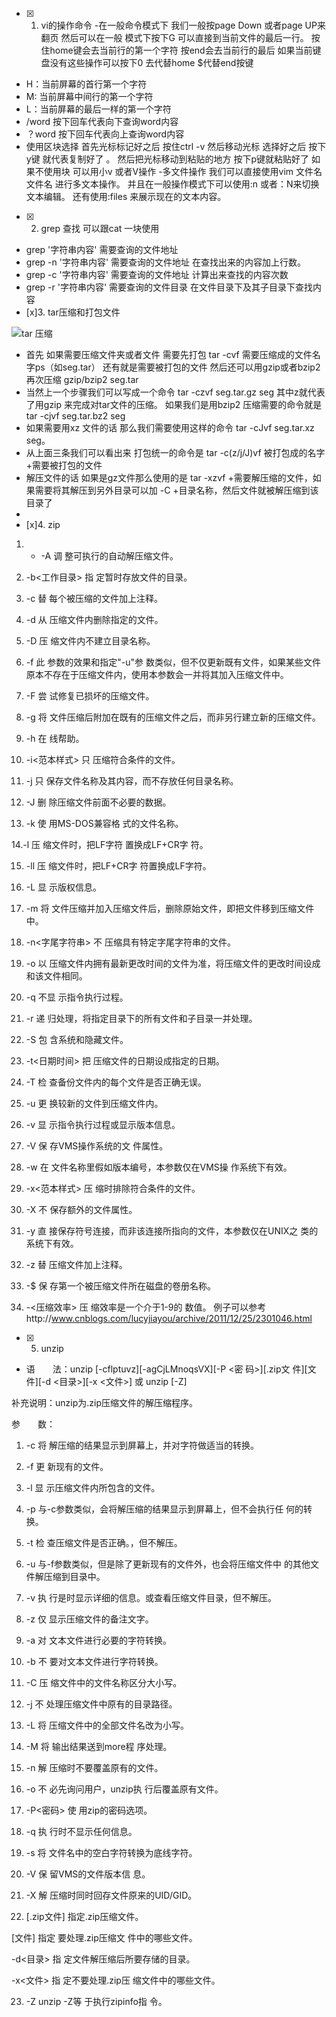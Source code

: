 - [x] 1. vi的操作命令
-在一般命令模式下 我们一般按page Down 或者page UP来翻页
然后可以在一般 模式下按下G 可以直接到当前文件的最后一行。
按住home键会去当前行的第一个字符 按end会去当前行的最后
如果当前键盘没有这些操作可以按下0 去代替home  $代替end按键
- H：当前屏幕的首行第一个字符
- M: 当前屏幕中间行的第一个字符
- L：当前屏幕的最后一样的第一个字符
- /word  按下回车代表向下查询word内容
- ？word 按下回车代表向上查询word内容
- 使用区块选择 首先光标标记好之后 按住ctrl -v 然后移动光标 选择好之后 按下y键 就代表复制好了 。
然后把光标移动到粘贴的地方 按下p键就粘贴好了
如果不使用块   可以用小v  或者V操作
-多文件操作  我们可以直接使用vim 文件名 文件名 进行多文本操作。 并且在一般操作模式下可以使用:n 或者：N来切换文本编辑。 还有使用:files 来展示现在的文本内容。
- [x] 2. grep  查找  可以跟cat  一块使用
- grep '字符串内容'  需要查询的文件地址
- grep -n  '字符串内容'  需要查询的文件地址  在查找出来的内容加上行数。  
- grep -c '字符串内容'  需要查询的文件地址 计算出来查找的内容次数
- grep -r   '字符串内容'  需要查询的文件目录 在文件目录下及其子目录下查找内容
- [x]3. tar压缩和打包文件

![tar 压缩](http://upload-images.jianshu.io/upload_images/4237685-fe1e5344fc79db2a.png?imageMogr2/auto-orient/strip%7CimageView2/2/w/1240)
- 首先 如果需要压缩文件夹或者文件 需要先打包 tar -cvf  需要压缩成的文件名字ps（如seg.tar）  还有就是需要被打包的文件 然后还可以用gzip或者bzip2再次压缩  gzip/bzip2 seg.tar  
- 当然上一个步骤我们可以写成一个命令  tar -czvf seg.tar.gz  seg   其中z就代表了用gzip 来完成对tar文件的压缩。 如果我们是用bzip2 压缩需要的命令就是 tar -cjvf seg.tar.bz2  seg
- 如果需要用xz 文件的话 那么我们需要使用这样的命令 tar -cJvf seg.tar.xz seg。
- 从上面三条我们可以看出来 打包统一的命令是 tar -c(z/j/J)vf 被打包成的名字 +需要被打包的文件
- 解压文件的话 如果是gz文件那么使用的是 tar -xzvf +需要解压缩的文件，如果需要将其解压到另外目录可以加 -C +目录名称，然后文件就被解压缩到该目录了
- 
- [x]4. zip
1. - -A   调 整可执行的自动解压缩文件。

2. -b<工作目录>   指 定暂时存放文件的目录。

3. -c   替 每个被压缩的文件加上注释。

4. -d   从 压缩文件内删除指定的文件。

5. -D   压 缩文件内不建立目录名称。

6. -f   此 参数的效果和指定"-u"参 数类似，但不仅更新既有文件，如果某些文件原本不存在于压缩文件内，使用本参数会一并将其加入压缩文件中。

7. -F   尝 试修复已损坏的压缩文件。

8. -g   将 文件压缩后附加在既有的压缩文件之后，而非另行建立新的压缩文件。

9. -h   在 线帮助。

10. -i<范本样式>   只 压缩符合条件的文件。

11. -j   只 保存文件名称及其内容，而不存放任何目录名称。

12. -J   删 除压缩文件前面不必要的数据。

13. -k   使 用MS-DOS兼容格 式的文件名称。

14.-l   压 缩文件时，把LF字符 置换成LF+CR字 符。

15. -ll   压 缩文件时，把LF+CR字 符置换成LF字符。

16. -L   显 示版权信息。

17. -m   将 文件压缩并加入压缩文件后，删除原始文件，即把文件移到压缩文件中。

18. -n<字尾字符串>   不 压缩具有特定字尾字符串的文件。

19. -o   以 压缩文件内拥有最新更改时间的文件为准，将压缩文件的更改时间设成和该文件相同。

20. -q   不显 示指令执行过程。

21. -r   递 归处理，将指定目录下的所有文件和子目录一并处理。

22. -S   包 含系统和隐藏文件。

23. -t<日期时间>   把 压缩文件的日期设成指定的日期。

24. -T   检 查备份文件内的每个文件是否正确无误。

25. -u   更 换较新的文件到压缩文件内。

26. -v   显 示指令执行过程或显示版本信息。

27. -V   保 存VMS操作系统的文 件属性。

28. -w   在 文件名称里假如版本编号，本参数仅在VMS操 作系统下有效。

29. -x<范本样式>   压 缩时排除符合条件的文件。

30. -X   不 保存额外的文件属性。

31. -y   直 接保存符号连接，而非该连接所指向的文件，本参数仅在UNIX之 类的系统下有效。

32. -z   替 压缩文件加上注释。

33. -$   保 存第一个被压缩文件所在磁盘的卷册名称。

34. -<压缩效率>   压 缩效率是一个介于1-9的 数值。
例子可以参考http://www.cnblogs.com/lucyjiayou/archive/2011/12/25/2301046.html
- [x] 5. unzip
- 语　　法：unzip [-cflptuvz][-agCjLMnoqsVX][-P <密 码>][.zip文 件][文件][-d <目录>][-x <文件>] 或 unzip [-Z]

补充说明：unzip为.zip压缩文件的解压缩程序。

参　　数：

1. -c   将 解压缩的结果显示到屏幕上，并对字符做适当的转换。

2. -f   更 新现有的文件。

3. -l   显 示压缩文件内所包含的文件。

4. -p   与-c参数类似，会将解压缩的结果显示到屏幕上，但不会执行任 何的转换。

5. -t   检 查压缩文件是否正确。，但不解压。

6. -u   与-f参数类似，但是除了更新现有的文件外，也会将压缩文件中 的其他文件解压缩到目录中。

7. -v   执 行是时显示详细的信息。或查看压缩文件目录，但不解压。

8. -z   仅 显示压缩文件的备注文字。

9. -a   对 文本文件进行必要的字符转换。

10. -b   不 要对文本文件进行字符转换。

11. -C   压 缩文件中的文件名称区分大小写。

12. -j   不 处理压缩文件中原有的目录路径。

13. -L   将 压缩文件中的全部文件名改为小写。

14. -M   将 输出结果送到more程 序处理。

15. -n   解 压缩时不要覆盖原有的文件。

16. -o   不 必先询问用户，unzip执 行后覆盖原有文件。

17. -P<密码>   使 用zip的密码选项。

18. -q   执 行时不显示任何信息。

19. -s   将 文件名中的空白字符转换为底线字符。

20. -V   保 留VMS的文件版本信 息。

21. -X   解 压缩时同时回存文件原来的UID/GID。

22. [.zip文件]   指定.zip压缩文件。

[文件]   指定 要处理.zip压缩文 件中的哪些文件。

-d<目录>   指 定文件解压缩后所要存储的目录。

-x<文件>   指 定不要处理.zip压 缩文件中的哪些文件。

23. -Z   unzip -Z等 于执行zipinfo指 令。
